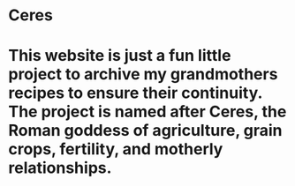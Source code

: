 # Ceres
# This website is just a fun little project to archive my grandmothers recipes to ensure their continuity. The project is named after Ceres, the Roman goddess of agriculture, grain crops, fertility, and motherly relationships.
